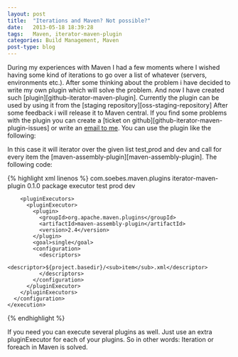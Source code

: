 ```yaml
---
layout: post
title:  "Iterations and Maven? Not possible?"
date:   2013-05-18 18:39:28
tags:   Maven, iterator-maven-plugin
categories: Build Management, Maven
post-type: blog
---
```


During my experiences with Maven I had a few moments where I wished 
having some kind of iterations to go over a list of whatever (servers, 
environments etc.). After some thinking about the problem i have 
decided to write my own plugin which will solve the problem. And now I 
have created such [plugin][github-iterator-maven-plugin]. Currently the
 plugin can be used by using it from the [staging repository][oss-staging-repository]
After some feedback i will release it to Maven central. If you find 
some problems with the plugin you can create a [ticket on github][github-iterator-maven-plugin-issues]
or write an <a href="mailto:mavenplugin@soebes.de">email to me</a>. You 
can use the plugin like the following:

In this case it will iterator over the given list test,prod and dev and 
call for every item the [maven-assembly-plugin][maven-assembly-plugin]. 
The following code:

{% highlight xml linenos %}
<plugin>
  <groupId>com.soebes.maven.plugins</groupId>
  <artifactId>iterator-maven-plugin</artifactId>
  <version>0.1.0</version>
  <executions>
    <execution>
      <phase>package</phase>
      <goals>
        <goal>executor</goal>
      </goals>
      <configuration>
        <items>
          <item>test</item>
          <item>prod</item>
          <item>dev</item>
        </items>
 
        <pluginExecutors>
          <pluginExecutor>
            <plugin>
              <groupId>org.apache.maven.plugins</groupId>
              <artifactId>maven-assembly-plugin</artifactId>
              <version>2.4</version>
            </plugin>
            <goal>single</goal>
            <configuration>
              <descriptors>
                <descriptor>${project.basedir}/<sub>item</sub>.xml</descriptor>
              </descriptors>
            </configuration>
          </pluginExecutor>
        </pluginExecutors>
      </configuration>
    </execution>
  </executions>
</plugin>
{% endhighlight %}

If you need you can execute several plugins as well. Just use an 
extra pluginExecutor for each of your plugins. So in other words: 
Iteration or foreach in Maven is solved.

